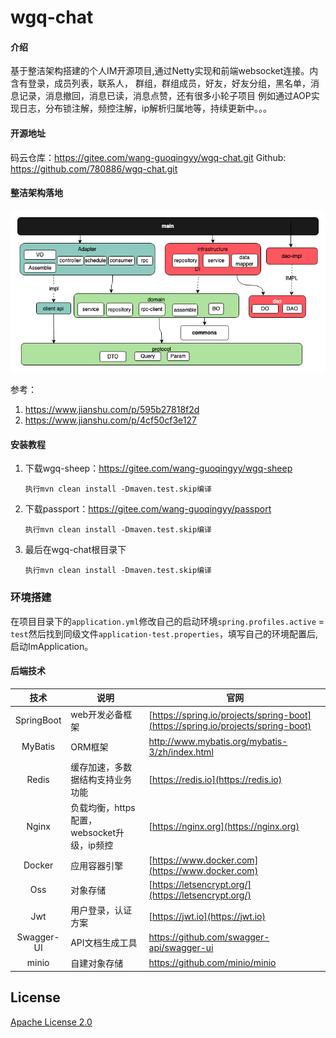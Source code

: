 # wgq-chat

#### 介绍
基于整洁架构搭建的个人IM开源项目,通过Netty实现和前端websocket连接。内含有登录，成员列表，联系人，
群组，群组成员，好友，好友分组，黑名单，消息记录，消息撤回，消息已读，消息点赞，还有很多小轮子项目
例如通过AOP实现日志，分布锁注解，频控注解，ip解析归属地等，持续更新中。。。

#### 开源地址
码云仓库：https://gitee.com/wang-guoqingyy/wgq-chat.git
Github: https://github.com/780886/wgq-chat.git

#### 整洁架构落地
![img.png](整洁架构参考图.png)

参考：
1. https://www.jianshu.com/p/595b27818f2d
2. https://www.jianshu.com/p/4cf50cf3e127

#### 安装教程

1.  下载wgq-sheep：https://gitee.com/wang-guoqingyy/wgq-sheep
    
    ``执行mvn clean install -Dmaven.test.skip编译``
2.  下载passport：https://gitee.com/wang-guoqingyy/passport
    
    ``执行mvn clean install -Dmaven.test.skip编译``
3.  最后在wgq-chat根目录下
    
    ``执行mvn clean install -Dmaven.test.skip编译``

### 环境搭建

在项目目录下的`application.yml`修改自己的启动环境`spring.profiles.active` = `test`然后找到同级文件`application-test.properties`，填写自己的环境配置后,
启动ImApplication。

#### 后端技术

|        技术         | 说明                                       | 官网                                                         |
| :-----------------: | ------------------------------------------ | ------------------------------------------------------------ |
|     SpringBoot      | web开发必备框架                            | [https://spring.io/projects/spring-boot](https://spring.io/projects/spring-boot) |
|       MyBatis       | ORM框架                                    | http://www.mybatis.org/mybatis-3/zh/index.html               |
|        Redis        | 缓存加速，多数据结构支持业务功能           | [https://redis.io](https://redis.io)                         |
|        Nginx        | 负载均衡，https配置，websocket升级，ip频控 | [https://nginx.org](https://nginx.org)                       |
|       Docker        | 应用容器引擎                               | [https://www.docker.com](https://www.docker.com)             |
|         Oss         | 对象存储                                   | [https://letsencrypt.org/](https://letsencrypt.org/)         |
|         Jwt         | 用户登录，认证方案                         | [https://jwt.io](https://jwt.io)                             | |
|     Swagger-UI      | API文档生成工具                            | https://github.com/swagger-api/swagger-ui                    | |
|        minio        | 自建对象存储                               | https://github.com/minio/minio                               |




## License
[Apache License 2.0](./LICENSE)
